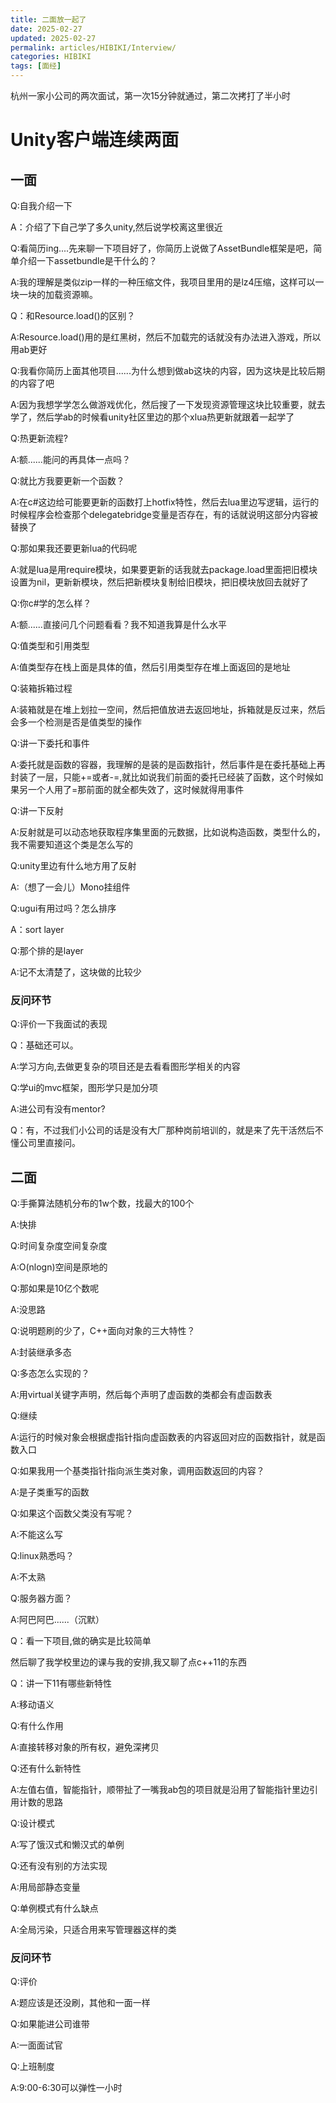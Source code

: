 ```yaml
---
title: 二面放一起了
date: 2025-02-27
updated: 2025-02-27
permalink: articles/HIBIKI/Interview/
categories: HIBIKI
tags: [面经]
---
```

杭州一家小公司的两次面试，第一次15分钟就通过，第二次拷打了半小时
<!-- More -->
# Unity客户端连续两面
## 一面
Q:自我介绍一下

A：介绍了下自己学了多久unity,然后说学校离这里很近

Q:看简历ing....先来聊一下项目好了，你简历上说做了AssetBundle框架是吧，简单介绍一下assetbundle是干什么的？

A:我的理解是类似zip一样的一种压缩文件，我项目里用的是lz4压缩，这样可以一块一块的加载资源嘛。

Q：和Resource.load()的区别？

A:Resource.load()用的是红黑树，然后不加载完的话就没有办法进入游戏，所以用ab更好

Q:我看你简历上面其他项目......为什么想到做ab这块的内容，因为这块是比较后期的内容了吧

A:因为我想学学怎么做游戏优化，然后搜了一下发现资源管理这块比较重要，就去学了，然后学ab的时候看unity社区里边的那个xlua热更新就跟着一起学了

Q:热更新流程?

A:额......能问的再具体一点吗？

Q:就比方我要更新一个函数？

A:在c#这边给可能要更新的函数打上hotfix特性，然后去lua里边写逻辑，运行的时候程序会检查那个delegatebridge变量是否存在，有的话就说明这部分内容被替换了

Q:那如果我还要更新lua的代码呢

A:就是lua是用require模块，如果要更新的话我就去package.load里面把旧模块设置为nil，更新新模块，然后把新模块复制给旧模块，把旧模块放回去就好了

Q:你c#学的怎么样？

A:额......直接问几个问题看看？我不知道我算是什么水平

Q:值类型和引用类型

A:值类型存在栈上面是具体的值，然后引用类型存在堆上面返回的是地址

Q:装箱拆箱过程

A:装箱就是在堆上划拉一空间，然后把值放进去返回地址，拆箱就是反过来，然后会多一个检测是否是值类型的操作

Q:讲一下委托和事件

A:委托就是函数的容器，我理解的是装的是函数指针，然后事件是在委托基础上再封装了一层，只能+=或者-=,就比如说我们前面的委托已经装了函数，这个时候如果另一个人用了=那前面的就全都失效了，这时候就得用事件

Q:讲一下反射

A:反射就是可以动态地获取程序集里面的元数据，比如说构造函数，类型什么的，我不需要知道这个类是怎么写的

Q:unity里边有什么地方用了反射

A:（想了一会儿）Mono挂组件

Q:ugui有用过吗？怎么排序

A：sort layer

Q:那个排的是layer

A:记不太清楚了，这块做的比较少

### 反问环节

Q:评价一下我面试的表现

Q：基础还可以。

A:学习方向,去做更复杂的项目还是去看看图形学相关的内容

Q:学ui的mvc框架，图形学只是加分项

A:进公司有没有mentor?

Q：有，不过我们小公司的话是没有大厂那种岗前培训的，就是来了先干活然后不懂公司里直接问。

## 二面

Q:手撕算法随机分布的1w个数，找最大的100个

A:快排

Q:时间复杂度空间复杂度

A:O(nlogn)空间是原地的

Q:那如果是10亿个数呢

A:没思路

Q:说明题刷的少了，C++面向对象的三大特性？

A:封装继承多态

Q:多态怎么实现的？

A:用virtual关键字声明，然后每个声明了虚函数的类都会有虚函数表

Q:继续

A:运行的时候对象会根据虚指针指向虚函数表的内容返回对应的函数指针，就是函数入口

Q:如果我用一个基类指针指向派生类对象，调用函数返回的内容？

A:是子类重写的函数

Q:如果这个函数父类没有写呢？

A:不能这么写

Q:linux熟悉吗？

A:不太熟

Q:服务器方面？

A:阿巴阿巴......（沉默）

Q：看一下项目,做的确实是比较简单

然后聊了我学校里边的课与我的安排,我又聊了点c++11的东西

Q：讲一下11有哪些新特性

A:移动语义

Q:有什么作用

A:直接转移对象的所有权，避免深拷贝

Q:还有什么新特性

A:左值右值，智能指针，顺带扯了一嘴我ab包的项目就是沿用了智能指针里边引用计数的思路

Q:设计模式

A:写了饿汉式和懒汉式的单例

Q:还有没有别的方法实现

A:用局部静态变量

Q:单例模式有什么缺点

A:全局污染，只适合用来写管理器这样的类

### 反问环节

Q:评价

A:题应该是还没刷，其他和一面一样

Q:如果能进公司谁带

A:一面面试官

Q:上班制度

A:9:00-6:30可以弹性一小时